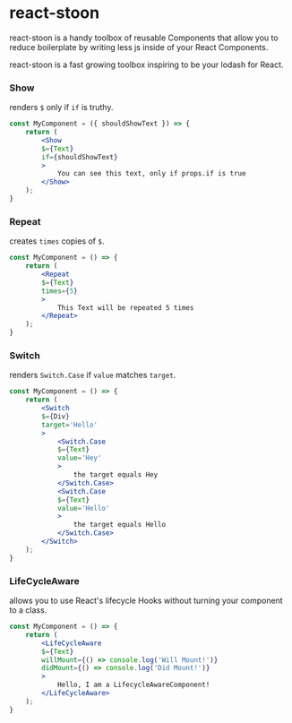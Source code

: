 # react-stoon

react-stoon is a handy toolbox of reusable Components that allow you to reduce boilerplate by writing less js inside of your React Components.


react-stoon is a fast growing toolbox inspiring to be your lodash for React.


### Show

renders `$` only if `if` is truthy.

```jsx
const MyComponent = ({ shouldShowText }) => {
    return (
        <Show
        $={Text}
        if={shouldShowText}
        >
            You can see this text, only if props.if is true
        </Show>
    );
}
```

### Repeat

creates `times` copies of `$`.

```jsx
const MyComponent = () => {
    return (
        <Repeat
        $={Text}
        times={5}
        >
            This Text will be repeated 5 times
        </Repeat>
    );
}
```

### Switch

renders `Switch.Case` if `value` matches `target`.

```jsx
const MyComponent = () => {
    return (
        <Switch
        $={Div}
        target='Hello'
        >
            <Switch.Case
            $={Text}
            value='Hey'
            >
                the target equals Hey
            </Switch.Case>
            <Switch.Case
            $={Text}
            value='Hello'
            >
                the target equals Hello
            </Switch.Case>
        </Switch>
    );
}
```

### LifeCycleAware

allows you to use React's lifecycle Hooks without turning your component to a class.

```jsx
const MyComponent = () => {
    return (
        <LifeCycleAware
        $={Text}
        willMount={() => console.log('Will Mount!')}
        didMount={() => console.log('Did Mount!')}
        >
            Hello, I am a LifecycleAwareComponent!
        </LifeCycleAware>
    );
}
```

